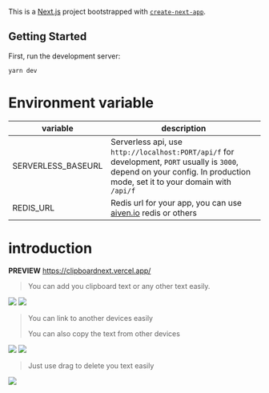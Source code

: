 This is a [Next.js](https://nextjs.org/) project bootstrapped with [`create-next-app`](https://github.com/vercel/next.js/tree/canary/packages/create-next-app).

## Getting Started

First, run the development server:

```bash
yarn dev
```

# Environment variable

| variable | description |
| ------------------ | --------- |
|SERVERLESS_BASEURL|Serverless api, use `http://localhost:PORT/api/f` for development, `PORT` usually is `3000`, depend on your config. In production mode, set it to your domain with `/api/f`|
|REDIS_URL|Redis url for your app, you can use [aiven.io](https://console.aiven.io/) redis or others|

# introduction

**PREVIEW** https://clipboardnext.vercel.app/

> You can add you clipboard text or any other text easily.

![](screenshots/Snipaste_2024-05-03_17-33-02.png)
![](screenshots/Snipaste_2024-05-03_17-33-32.png)

> You can link to another devices easily
> 
> You can also copy the text from other devices

![](screenshots/Snipaste_2024-05-03_17-33-14.png)
![](screenshots/Snipaste_2024-05-03_17-33-47.png)


> Just use drag to delete you text easily

![](screenshots/Snipaste_2024-05-03_17-34-03.png)

